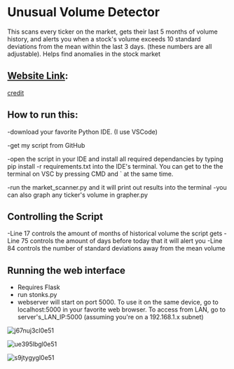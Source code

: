 # Unusual Volume Detector

This scans every ticker on the market, gets their last 5 months of volume history, and alerts you when a stock's volume exceeds 10 standard deviations from the mean within the last 3 days. (these numbers are all adjustable).  Helps find anomalies in the stock market

## [Website Link](http://165.22.228.6/ ):

[credit](https://www.reddit.com/r/wallstreetbets/comments/i10mif/i_made_a_website_for_that_scanner_made_by_that/)


## How to run this:

-download your favorite Python IDE. (I use VSCode)

-get my script from GitHub

-open the script in your IDE and install all required dependancies by typing pip install -r requirements.txt into the IDE's terminal. You can get to the the terminal on VSC by pressing CMD and ` at the same time.

-run the market_scanner.py and it will print out results into the terminal
-you can also graph any ticker's volume in grapher.py

## Controlling the Script
-Line 17 controls the amount of months of historical volume the script gets
-Line 75 controls the amount of days before today that it will alert you
-Line 84 controls the number of standard deviations away from the mean volume

## Running the web interface
- Requires Flask
- run stonks.py
- webserver will start on port 5000. To use it on the same device, go to localhost:5000 in your favorite web browser. To access from LAN, go to server's_LAN_IP:5000 (assuming you're on a 192.168.1.x subnet)


![j67nuj3cl0e51](https://user-images.githubusercontent.com/28206070/88943805-8d1ea080-d251-11ea-81ed-04138e21bf1f.png)

![ue395lbgl0e51](https://user-images.githubusercontent.com/28206070/88943804-8d1ea080-d251-11ea-8c03-3f42da8849f6.png)

![s9jtygygl0e51](https://user-images.githubusercontent.com/28206070/88943801-8c860a00-d251-11ea-833b-8e7685360ab2.png)